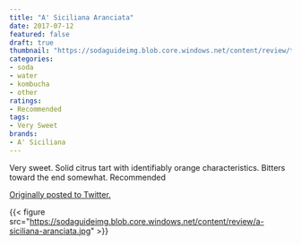 ```yaml
---
title: "A' Siciliana Aranciata"
date: 2017-07-12
featured: false
draft: true
thumbnail: "https://sodaguideimg.blob.core.windows.net/content/review/thumbs/a-siciliana-aranciata.jpg"
categories:
- soda
- water
- kombucha
- other
ratings:
- Recommended
tags:
- Very Sweet
brands:
- A' Siciliana
---
```


Very sweet. Solid citrus tart with identifiably orange characteristics. Bitters toward the end somewhat. Recommended

[Originally posted to Twitter.](https://twitter.com/Cavorter/status/885206624763338755)

{{< figure src="https://sodaguideimg.blob.core.windows.net/content/review/a-siciliana-aranciata.jpg" >}}

